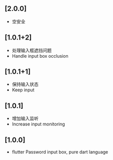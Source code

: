 ## [2.0.0]
* 空安全
## [1.0.1+2]
* 处理输入框遮挡问题
* Handle input box occlusion
## [1.0.1+1]
* 保持输入状态
* Keep input
## [1.0.1]
* 增加输入监听
* Increase input monitoring

## [1.0.0]
* flutter Password input box, pure dart language

